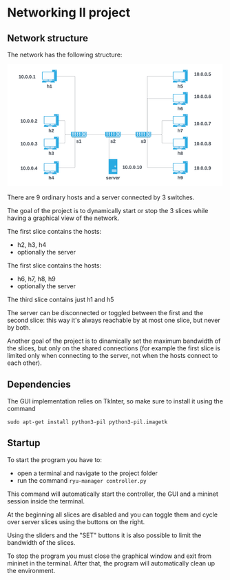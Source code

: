 # Networking II project

## Network structure

The network has the following structure:

![Network topology](topology.png)

There are 9 ordinary hosts and a server connected by 3 switches.

The goal of the project is to dynamically start or stop the 3 slices while having a graphical view of the network.

The first slice contains the hosts:
  - h2, h3, h4
  - optionally the server

The first slice contains the hosts:
  - h6, h7, h8, h9
  - optionally the server

The third slice contains just h1 and h5

The server can be disconnected or toggled between the first and the second slice: this way it's always reachable by at most one slice, but never by both.

Another goal of the project is to dinamically set the maximum bandwidth of the slices, but only on the shared connections (for example the first slice is limited only when connecting to the server, not when the hosts connect to each other).

## Dependencies

The GUI implementation relies on TkInter, so make sure to install it using the command

```
sudo apt-get install python3-pil python3-pil.imagetk
```

## Startup
To start the program you have to:
  - open a terminal and navigate to the project folder
  - run the command `ryu-manager controller.py`
  
This command will automatically start the controller, the GUI and a mininet session inside the terminal.

At the beginning all slices are disabled and you can toggle them and cycle over server slices using the buttons on the right.

Using the sliders and the "SET" buttons it is also possible to limit the bandwidth of the slices.

To stop the program you must close the graphical window and exit from mininet in the terminal. After that, the program will automatically clean up the environment.